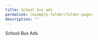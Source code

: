 ```yaml
---
title: School bus ads
permalink: /example-folder/folder-page/
description: ""
---
```


School Bus Ads 